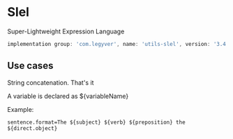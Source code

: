 # Slel
Super-Lightweight Expression Language

```groovy
implementation group: 'com.legyver', name: 'utils-slel', version: '3.4.0-alpha.3'
```

## Use cases
String concatenation.  That's it

A variable is declared as ${variableName}

Example:
```properties
sentence.format=The ${subject} ${verb} ${preposition} the ${direct.object}
```